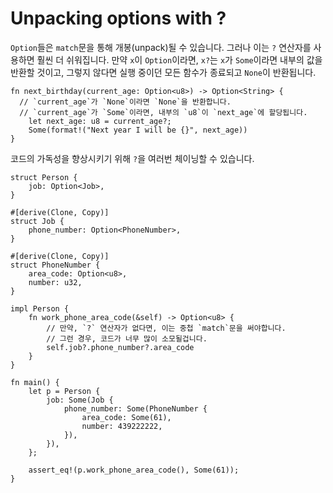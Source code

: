 # Unpacking options with ?

`Option`들은 `match`문을 통해 개봉(unpack)될 수 있습니다. 그러나 이는 `?` 연산자를 사용하면 훨씬 더 쉬워집니다. 만약 `x`이 `Option`이라면, `x?`는 `x`가 `Some`이라면 내부의 값을 반환할 것이고, 그렇지 않다면 실행 중이던 모든 함수가 종료되고 `None`이 반환됩니다.

```rust,editable
fn next_birthday(current_age: Option<u8>) -> Option<String> {
  // `current_age`가 `None`이라면 `None`을 반환합니다.
  // `current_age`가 `Some`이라면, 내부의 `u8`이 `next_age`에 할당됩니다.
    let next_age: u8 = current_age?;
    Some(format!("Next year I will be {}", next_age))
}
```

코드의 가독성을 향상시키기 위해 `?`을 여러번 체이닝할 수 있습니다.

```rust,editable
struct Person {
    job: Option<Job>,
}

#[derive(Clone, Copy)]
struct Job {
    phone_number: Option<PhoneNumber>,
}

#[derive(Clone, Copy)]
struct PhoneNumber {
    area_code: Option<u8>,
    number: u32,
}

impl Person {
    fn work_phone_area_code(&self) -> Option<u8> {
        // 만약, `?` 연산자가 없다면, 이는 중첩 `match`문을 써야합니다.
        // 그런 경우, 코드가 너무 많이 소모될겁니다.
        self.job?.phone_number?.area_code
    }
}

fn main() {
    let p = Person {
        job: Some(Job {
            phone_number: Some(PhoneNumber {
                area_code: Some(61),
                number: 439222222,
            }),
        }),
    };

    assert_eq!(p.work_phone_area_code(), Some(61));
}
```